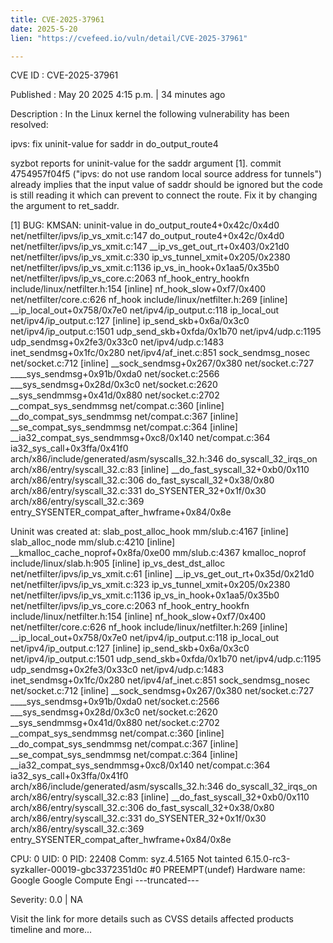 ```yaml
---
title: CVE-2025-37961
date: 2025-5-20
lien: "https://cvefeed.io/vuln/detail/CVE-2025-37961"

---
```


CVE ID : CVE-2025-37961

Published :  May 20
2025
4:15 p.m. | 34 minutes ago

Description : In the Linux kernel
the following vulnerability has been resolved:

ipvs: fix uninit-value for saddr in do_output_route4

syzbot reports for uninit-value for the saddr argument [1].
commit 4754957f04f5 ("ipvs: do not use random local source address for
tunnels") already implies that the input value of saddr
should be ignored but the code is still reading it which can prevent
to connect the route. Fix it by changing the argument to ret_saddr.

[1]
BUG: KMSAN: uninit-value in do_output_route4+0x42c/0x4d0 net/netfilter/ipvs/ip_vs_xmit.c:147
 do_output_route4+0x42c/0x4d0 net/netfilter/ipvs/ip_vs_xmit.c:147
 __ip_vs_get_out_rt+0x403/0x21d0 net/netfilter/ipvs/ip_vs_xmit.c:330
 ip_vs_tunnel_xmit+0x205/0x2380 net/netfilter/ipvs/ip_vs_xmit.c:1136
 ip_vs_in_hook+0x1aa5/0x35b0 net/netfilter/ipvs/ip_vs_core.c:2063
 nf_hook_entry_hookfn include/linux/netfilter.h:154 [inline]
 nf_hook_slow+0xf7/0x400 net/netfilter/core.c:626
 nf_hook include/linux/netfilter.h:269 [inline]
 __ip_local_out+0x758/0x7e0 net/ipv4/ip_output.c:118
 ip_local_out net/ipv4/ip_output.c:127 [inline]
 ip_send_skb+0x6a/0x3c0 net/ipv4/ip_output.c:1501
 udp_send_skb+0xfda/0x1b70 net/ipv4/udp.c:1195
 udp_sendmsg+0x2fe3/0x33c0 net/ipv4/udp.c:1483
 inet_sendmsg+0x1fc/0x280 net/ipv4/af_inet.c:851
 sock_sendmsg_nosec net/socket.c:712 [inline]
 __sock_sendmsg+0x267/0x380 net/socket.c:727
 ____sys_sendmsg+0x91b/0xda0 net/socket.c:2566
 ___sys_sendmsg+0x28d/0x3c0 net/socket.c:2620
 __sys_sendmmsg+0x41d/0x880 net/socket.c:2702
 __compat_sys_sendmmsg net/compat.c:360 [inline]
 __do_compat_sys_sendmmsg net/compat.c:367 [inline]
 __se_compat_sys_sendmmsg net/compat.c:364 [inline]
 __ia32_compat_sys_sendmmsg+0xc8/0x140 net/compat.c:364
 ia32_sys_call+0x3ffa/0x41f0 arch/x86/include/generated/asm/syscalls_32.h:346
 do_syscall_32_irqs_on arch/x86/entry/syscall_32.c:83 [inline]
 __do_fast_syscall_32+0xb0/0x110 arch/x86/entry/syscall_32.c:306
 do_fast_syscall_32+0x38/0x80 arch/x86/entry/syscall_32.c:331
 do_SYSENTER_32+0x1f/0x30 arch/x86/entry/syscall_32.c:369
 entry_SYSENTER_compat_after_hwframe+0x84/0x8e

Uninit was created at:
 slab_post_alloc_hook mm/slub.c:4167 [inline]
 slab_alloc_node mm/slub.c:4210 [inline]
 __kmalloc_cache_noprof+0x8fa/0xe00 mm/slub.c:4367
 kmalloc_noprof include/linux/slab.h:905 [inline]
 ip_vs_dest_dst_alloc net/netfilter/ipvs/ip_vs_xmit.c:61 [inline]
 __ip_vs_get_out_rt+0x35d/0x21d0 net/netfilter/ipvs/ip_vs_xmit.c:323
 ip_vs_tunnel_xmit+0x205/0x2380 net/netfilter/ipvs/ip_vs_xmit.c:1136
 ip_vs_in_hook+0x1aa5/0x35b0 net/netfilter/ipvs/ip_vs_core.c:2063
 nf_hook_entry_hookfn include/linux/netfilter.h:154 [inline]
 nf_hook_slow+0xf7/0x400 net/netfilter/core.c:626
 nf_hook include/linux/netfilter.h:269 [inline]
 __ip_local_out+0x758/0x7e0 net/ipv4/ip_output.c:118
 ip_local_out net/ipv4/ip_output.c:127 [inline]
 ip_send_skb+0x6a/0x3c0 net/ipv4/ip_output.c:1501
 udp_send_skb+0xfda/0x1b70 net/ipv4/udp.c:1195
 udp_sendmsg+0x2fe3/0x33c0 net/ipv4/udp.c:1483
 inet_sendmsg+0x1fc/0x280 net/ipv4/af_inet.c:851
 sock_sendmsg_nosec net/socket.c:712 [inline]
 __sock_sendmsg+0x267/0x380 net/socket.c:727
 ____sys_sendmsg+0x91b/0xda0 net/socket.c:2566
 ___sys_sendmsg+0x28d/0x3c0 net/socket.c:2620
 __sys_sendmmsg+0x41d/0x880 net/socket.c:2702
 __compat_sys_sendmmsg net/compat.c:360 [inline]
 __do_compat_sys_sendmmsg net/compat.c:367 [inline]
 __se_compat_sys_sendmmsg net/compat.c:364 [inline]
 __ia32_compat_sys_sendmmsg+0xc8/0x140 net/compat.c:364
 ia32_sys_call+0x3ffa/0x41f0 arch/x86/include/generated/asm/syscalls_32.h:346
 do_syscall_32_irqs_on arch/x86/entry/syscall_32.c:83 [inline]
 __do_fast_syscall_32+0xb0/0x110 arch/x86/entry/syscall_32.c:306
 do_fast_syscall_32+0x38/0x80 arch/x86/entry/syscall_32.c:331
 do_SYSENTER_32+0x1f/0x30 arch/x86/entry/syscall_32.c:369
 entry_SYSENTER_compat_after_hwframe+0x84/0x8e

CPU: 0 UID: 0 PID: 22408 Comm: syz.4.5165 Not tainted 6.15.0-rc3-syzkaller-00019-gbc3372351d0c #0 PREEMPT(undef)
Hardware name: Google Google Compute Engi
---truncated---

Severity: 0.0 | NA

Visit the link for more details
such as CVSS details
affected products
timeline
and more...
